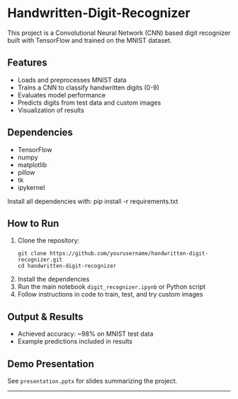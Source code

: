 # Handwritten-Digit-Recognizer

This project is a Convolutional Neural Network (CNN) based digit recognizer built with TensorFlow and trained on the MNIST dataset.

## Features

- Loads and preprocesses MNIST data
- Trains a CNN to classify handwritten digits (0-9)
- Evaluates model performance
- Predicts digits from test data and custom images
- Visualization of results

## Dependencies

- TensorFlow
- numpy
- matplotlib
- pillow
- tk
- ipykernel

Install all dependencies with: pip install -r requirements.txt

## How to Run

1. Clone the repository:
    ```
    git clone https://github.com/yourusername/handwritten-digit-recognizer.git
    cd handwritten-digit-recognizer
    ```
2. Install the dependencies
3. Run the main notebook `digit_recognizer.ipynb` or Python script
4. Follow instructions in code to train, test, and try custom images

## Output & Results

- Achieved accuracy: ~98% on MNIST test data
- Example predictions included in results

## Demo Presentation

See `presentation.pptx` for slides summarizing the project.

---

